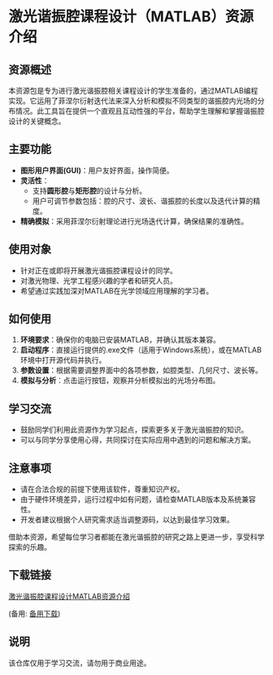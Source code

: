# 激光谐振腔课程设计（MATLAB）资源介绍

## 资源概述

本资源包是专为进行激光谐振腔相关课程设计的学生准备的，通过MATLAB编程实现。它运用了菲涅尔衍射迭代法来深入分析和模拟不同类型的谐振腔内光场的分布情况。此工具旨在提供一个直观且互动性强的平台，帮助学生理解和掌握谐振腔设计的关键概念。

## 主要功能

- **图形用户界面(GUI)**：用户友好界面，操作简便。
- **灵活性**：
  - 支持**圆形腔**与**矩形腔**的设计与分析。
  - 用户可调节参数包括：腔的尺寸、波长、谐振腔的长度以及迭代计算的精度。
- **精确模拟**：采用菲涅尔衍射理论进行光场迭代计算，确保结果的准确性。
  
## 使用对象

- 针对正在或即将开展激光谐振腔课程设计的同学。
- 对激光物理、光学工程感兴趣的学者和研究人员。
- 希望通过实践加深对MATLAB在光学领域应用理解的学习者。

## 如何使用

1. **环境要求**：确保你的电脑已安装MATLAB，并确认其版本兼容。
2. **启动程序**：直接运行提供的.exe文件（适用于Windows系统），或在MATLAB环境中打开源代码并执行。
3. **参数设置**：根据需要调整界面中的各项参数，如腔类型、几何尺寸、波长等。
4. **模拟与分析**：点击运行按钮，观察并分析模拟出的光场分布图。

## 学习交流

- 鼓励同学们利用此资源作为学习起点，探索更多关于激光谐振腔的知识。
- 可以与同学分享使用心得，共同探讨在实际应用中遇到的问题和解决方案。

## 注意事项

- 请在合法合规的前提下使用该软件，尊重知识产权。
- 由于硬件环境差异，运行过程中如有问题，请检查MATLAB版本及系统兼容性。
- 开发者建议根据个人研究需求适当调整源码，以达到最佳学习效果。

借助本资源，希望每位学习者都能在激光谐振腔的研究之路上更进一步，享受科学探索的乐趣。

## 下载链接
[激光谐振腔课程设计MATLAB资源介绍](https://pan.quark.cn/s/3f043fcedbd8) 

(备用: [备用下载](https://pan.baidu.com/s/1y3jkw_h0bkNEzKN6WjbXIQ?pwd=1234))

## 说明

该仓库仅用于学习交流，请勿用于商业用途。
